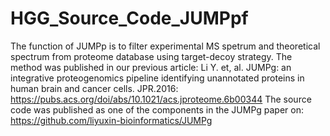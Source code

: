 # HGG_Source_Code_JUMPpf 
The function of JUMPp is to filter experimental MS spetrum and theoretical spectrum from proteome database using target-decoy strategy. 
The method was published in our previous article: Li Y. et, al. JUMPg: an integrative proteogenomics pipeline identifying unannotated proteins in human brain and cancer cells. JPR.2016: https://pubs.acs.org/doi/abs/10.1021/acs.jproteome.6b00344
The source code was published as one of the components in the JUMPg paper on: https://github.com/liyuxin-bioinformatics/JUMPg 